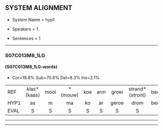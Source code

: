
## SYSTEM ALIGNMENT

- System Name = hyp1

- Speakers = 1

- Sentences = 1

---

### S07C013M8_1LG

#### (S07C013M8_1LG-words)

- Cor=18.8%	Sub=70.8%	Del=8.3%	Ins=2.1%

|  |  |  |  |  |  |  |  |  |  |  |  |  |  |  |  |  |  |  |  |  |  |  |  |  |  |  |  |  |  |  |  |  |  |  |  |  |  |  |  |  |  |  |  |  |  |  |  |  |
|:--- |:---:|:---:|:---:|:---:|:---:|:---:|:---:|:---:|:---:|:---:|:---:|:---:|:---:|:---:|:---:|:---:|:---:|:---:|:---:|:---:|:---:|:---:|:---:|:---:|:---:|:---:|:---:|:---:|:---:|:---:|:---:|:---:|:---:|:---:|:---:|:---:|:---:|:---:|:---:|:---:|:---:|:---:|:---:|:---:|:---:|:---:|:---:|:---:|
| REF | klas*(kaas) | mooi | *(mouw) | koe | arm | groei | strand*(stront) | bed | eerst | voor |  | draai | sjaal | * | herfst | duur | straat | straat | leeuw | clown | hoek | krant | hout | vriend | gauw | chips | groen | feest*(fiets) | reis | reis | jas | huis | paard | vijf | muts | * | * | muts | nieuw | kind | bang*(bank) | oog | zacht | schoen | plas | neus | knoop | plank |
| HYP1 | as | m | ma | ko | ar | geroe | drom | bed | eerst | voor | de | ral | s | slal | herfst | de | muur | sstraat | leeuw | klo | hook | krgand | ad | vriemd | gel | herlips | groen | fiets | vie | reyes | jos | huis | paart | vijf |  |  |  |  | muut | tik | benk | hoog | zaht | schoen | las | meeer | moop | lank |
| EVAL | S | S | S | S | S | S | S |  |  |  | I | S | S | S |  | S | S | S |  | S | S | S | S | S | S | S |  | S | S | S | S |  | S |  | D | D | D | D | S | S | S | S | S |  | S | S | S | S |
---

---
